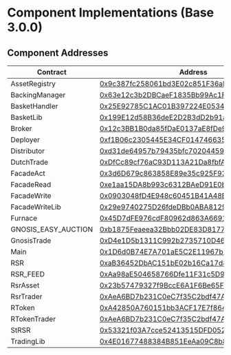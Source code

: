 # Component Implementations (Base 3.0.0)

## Component Addresses

| Contract            | Address                                                                                                               | Version |
| ------------------- | --------------------------------------------------------------------------------------------------------------------- | ------- |
| AssetRegistry       | [0x9c387fc258061bd3E02c851F36aE227DB03a396C](https://basescan.org/address/0x9c387fc258061bd3E02c851F36aE227DB03a396C) | 3.0.0   |
| BackingManager      | [0x63e12c3b2DBCaeF1835Bb99Ac1Fdb0Ebe1bE69bE](https://basescan.org/address/0x63e12c3b2DBCaeF1835Bb99Ac1Fdb0Ebe1bE69bE) | 3.0.0   |
| BasketHandler       | [0x25E92785C1AC01B397224E0534f3D626868A1Cbf](https://basescan.org/address/0x25E92785C1AC01B397224E0534f3D626868A1Cbf) | 3.0.0   |
| BasketLib           | [0x199E12d58B36deE2D2B3dD2b91aD7bb25c787a71](https://basescan.org/address/0x199E12d58B36deE2D2B3dD2b91aD7bb25c787a71) | N/A     |
| Broker              | [0x12c3BB1B0da85fDaE0137aE8fDe901F7D0e106ba](https://basescan.org/address/0x12c3BB1B0da85fDaE0137aE8fDe901F7D0e106ba) | 3.0.0   |
| Deployer            | [0xf1B06c2305445E34CF0147466352249724c2EAC1](https://basescan.org/address/0xf1B06c2305445E34CF0147466352249724c2EAC1) | 3.0.0   |
| Distributor         | [0xd31de64957b79435bfc702044590ac417e02c19B](https://basescan.org/address/0xd31de64957b79435bfc702044590ac417e02c19B) | 3.0.0   |
| DutchTrade          | [0xDfCc89cf76aC93D113A21Da8fbfA63365b1E3DC7](https://basescan.org/address/0xDfCc89cf76aC93D113A21Da8fbfA63365b1E3DC7) | N/A     |
| FacadeAct           | [0x3d6D679c863858E89e35c925F937F5814ca687F3](https://basescan.org/address/0x3d6D679c863858E89e35c925F937F5814ca687F3) | N/A     |
| FacadeRead          | [0xe1aa15DA8b993c6312BAeD91E0b470AE405F91BF](https://basescan.org/address/0xe1aa15DA8b993c6312BAeD91E0b470AE405F91BF) | N/A     |
| FacadeWrite         | [0x0903048fD4E948c60451B41A48B35E0bafc0967F](https://basescan.org/address/0x0903048fD4E948c60451B41A48B35E0bafc0967F) | N/A     |
| FacadeWriteLib      | [0x29e9740275D26fdeDBb0ABA8129C74c15c393027](https://basescan.org/address/0x29e9740275D26fdeDBb0ABA8129C74c15c393027) | N/A     |
| Furnace             | [0x45D7dFE976cdF80962d863A66918346a457b87Bd](https://basescan.org/address/0x45D7dFE976cdF80962d863A66918346a457b87Bd) | 3.0.0   |
| GNOSIS_EASY_AUCTION | [0xb1875Feaeea32Bbb02DE83D81772e07E37A40f02](https://basescan.org/address/0xb1875Feaeea32Bbb02DE83D81772e07E37A40f02) | N/A     |
| GnosisTrade         | [0xD4e1D5b1311C992b2735710D46A10284Bcd7D39F](https://basescan.org/address/0xD4e1D5b1311C992b2735710D46A10284Bcd7D39F) | N/A     |
| Main                | [0x1D6d0B74E7A701aE5C2E11967b242E9861275143](https://basescan.org/address/0x1D6d0B74E7A701aE5C2E11967b242E9861275143) | 3.0.0   |
| RSR                 | [0xaB36452DbAC151bE02b16Ca17d8919826072f64a](https://basescan.org/address/0xaB36452DbAC151bE02b16Ca17d8919826072f64a) | 1.0.3   |
| RSR_FEED            | [0xAa98aE504658766Dfe11F31c5D95a0bdcABDe0b1](https://basescan.org/address/0xAa98aE504658766Dfe11F31c5D95a0bdcABDe0b1) | N/A     |
| RsrAsset            | [0x23b57479327f9BccE6A1F6Be65F3dAa3C9Db797B](https://basescan.org/address/0x23b57479327f9BccE6A1F6Be65F3dAa3C9Db797B) | 3.0.0   |
| RsrTrader           | [0xAeA6BD7b231C0eC7f35C2bdf47A76053D09dbD09](https://basescan.org/address/0xAeA6BD7b231C0eC7f35C2bdf47A76053D09dbD09) | 3.0.0   |
| RToken              | [0xA42850A760151bb3ACF17E7f8643EB4d864bF7a6](https://basescan.org/address/0xA42850A760151bb3ACF17E7f8643EB4d864bF7a6) | 3.0.0   |
| RTokenTrader        | [0xAeA6BD7b231C0eC7f35C2bdf47A76053D09dbD09](https://basescan.org/address/0xAeA6BD7b231C0eC7f35C2bdf47A76053D09dbD09) | 3.0.0   |
| StRSR               | [0x53321f03A7cce52413515DFD0527e0163ec69A46](https://basescan.org/address/0x53321f03A7cce52413515DFD0527e0163ec69A46) | 3.0.0   |
| TradingLib          | [0x4E01677488384B851EeAa09C8b8F6Dd0b16d7E9B](https://basescan.org/address/0x4E01677488384B851EeAa09C8b8F6Dd0b16d7E9B) | N/A     |
